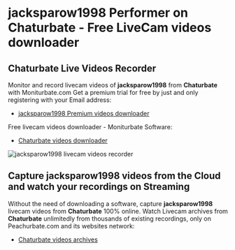 # jacksparow1998 Performer on Chaturbate - Free LiveCam videos downloader

## Chaturbate Live Videos Recorder

Monitor and record livecam videos of **jacksparow1998** from **Chaturbate** with Moniturbate.com
Get a premium trial for free by just and only registering with your Email address:
* [jacksparow1998 Premium videos downloader](https://moniturbate.com/request-demo-licence-key.html)

Free livecam videos downloader - Moniturbate Software:
* [Chaturbate videos downloader](https://moniturbate.com/moniturbate-download-software.html)

![jacksparow1998 livecam videos recorder](https://peachurnet.com/templates/moniturbate-software.png)


## Capture jacksparow1998 videos from the Cloud and watch your recordings on Streaming

Without the need of downloading a software, capture **jacksparow1998** livecam videos from **Chaturbate** 100% online.
Watch Livecam archives from **Chaturbate** unlimitedly from thousands of existing recordings, only on Peachurbate.com and its websites network:
* [Chaturbate videos archives](https://peachurnet.com/)